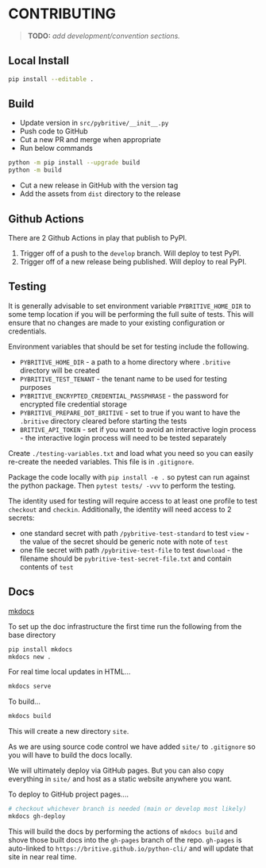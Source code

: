 # CONTRIBUTING

> __TODO:__ _add development/convention sections._

## Local Install

```sh
pip install --editable .
```

## Build

* Update version in `src/pybritive/__init__.py`
* Push code to GitHub
* Cut a new PR and merge when appropriate
* Run below commands

```sh
python -m pip install --upgrade build
python -m build
```

* Cut a new release in GitHub with the version tag
* Add the assets from `dist` directory to the release

## Github Actions

There are 2 Github Actions in play that publish to PyPI.

1. Trigger off of a push to the `develop` branch. Will deploy to test PyPI.
2. Trigger off of a new release being published. Will deploy to real PyPI.

## Testing

It is generally advisable to set environment variable `PYBRITIVE_HOME_DIR` to some temp location if you
will be performing the full suite of tests. This will ensure that no changes are made to your existing
configuration or credentials.

Environment variables that should be set for testing include the following.

* `PYBRITIVE_HOME_DIR` - a path to a home directory where `.britive` directory will be created
* `PYBRITIVE_TEST_TENANT` - the tenant name to be used for testing purposes
* `PYBRITIVE_ENCRYPTED_CREDENTIAL_PASSPHRASE` - the password for encrypted file credential storage
* `PYBRITIVE_PREPARE_DOT_BRITIVE` - set to true if you want to have the `.britive` directory cleared before starting the
tests
* `BRITIVE_API_TOKEN` - set if you want to avoid an interactive login process - the interactive login process will need
to be tested separately

Create `./testing-variables.txt` and load what you need so you can easily re-create the needed variables. This file is
in `.gitignore`.

Package the code locally with `pip install -e .` so pytest can run against the python package.
Then `pytest tests/ -vvv` to perform the testing.

The identity used for testing will require access to at least one profile to test `checkout` and `checkin`.
Additionally, the identity will need access to 2 secrets:

* one standard secret with path `/pybritive-test-standard` to test `view` - the value of the secret should be generic
note with note of `test`
* one file secret with path `/pybritive-test-file` to test `download` - the filename should be
`pybritive-test-secret-file.txt` and contain contents of `test`

## Docs

[mkdocs](https://docs.readthedocs.io/en/stable/intro/getting-started-with-mkdocs.html)

To set up the doc infrastructure the first time run the following from the base directory

```sh
pip install mkdocs
mkdocs new .
```

For real time local updates in HTML...

```sh
mkdocs serve
```

To build...

```sh
mkdocs build
```

This will create a new directory `site`.

As we are using source code control we have added `site/` to `.gitignore` so you will have to build the docs locally.

We will ultimately deploy via GitHub pages. But you can also copy everything in `site/` and host as a static website
anywhere you want.

To deploy to GitHub project pages....

```sh
# checkout whichever branch is needed (main or develop most likely)
mkdocs gh-deploy
```

This will build the docs by performing the actions of `mkdocs build` and shove those built docs into the `gh-pages`
branch of the repo. `gh-pages` is auto-linked to `https://britive.github.io/python-cli/` and will update that site in
near real time.
